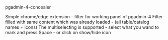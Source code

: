 pgadmin-4-concealer

Simple chrome/edge extension - filter for working panel of pgadmin-4 
Filter filled with same content which was already loaded - (all table/catalog names + icons)
The multiselecting is supported - select what you wand to mark and press Space - or click on show/hide icon

